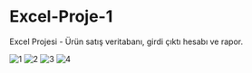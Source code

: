 # Excel-Proje-1
Excel Projesi - Ürün satış veritabanı, girdi çıktı hesabı ve rapor.



![1](https://user-images.githubusercontent.com/36878296/145030514-81853489-cbc7-4106-b1c6-edaed8d24243.jpg)
![2](https://user-images.githubusercontent.com/36878296/145030521-13f93144-1508-45c3-93e2-d7112050a5cf.jpg)
![3](https://user-images.githubusercontent.com/36878296/145030523-5053d362-a0b7-45f4-a9ca-7a4f53b27d09.jpg)
![4](https://user-images.githubusercontent.com/36878296/145030524-b1706a2c-6e5c-4e21-a17a-d2ee01ee3d6f.jpg)
